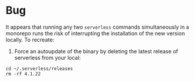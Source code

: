 # Bug

It appears that running any two `serverless` commands simultaneously in a monorepo runs the risk of interrupting the installation of the new version locally. To recreate:
1. Force an autoupdate of the binary by deleting the latest release of serverless from your local: 
```
cd ~/.serverless/releases
rm -rf 4.1.22
```
